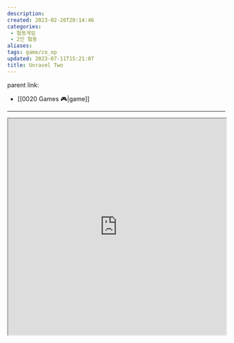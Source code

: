 ```yaml
---
description:
created: 2023-02-26T20:14:46
categories: 
 - 협동게임
 - 2인 협동
aliases: 
tags: game/co_op 
updated: 2023-07-11T15:21:07
title: Unravel Two
---
```

parent link: 
- [[0020 Games 🎮|game]]

---

<iframe src="https://store.steampowered.com/app/1225570/Unravel_Two/" width="100%" height="500" title="steam page"></iframe>
